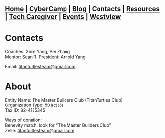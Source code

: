 ## [Home](./index.html) | [CyberCamp](./cybercamp.html) |  [Blog](./blog.html) | **Contacts** | [Resources](./resources.html) | [Tech Caregiver](./techcg.html) | [Events](./events.html) | [Westview](https://westview.titanturtles.org/home/)

# Contacts

Coaches: Xinle Yang, Pei Zhang\
Mentor: Sean R.
President: Arnold Yang

Email: titanturtlesteam@gmail.com

# About

Entity Name: The Master Builders Club (TitanTurtles Club)\
Organization Type: 501(c)(3)\
Tax ID: 82-4135345

Ways of donation:\
Benevity match: look for "The Master Builders Club"\
Zelle: titanturtlesteam@gmail.com
